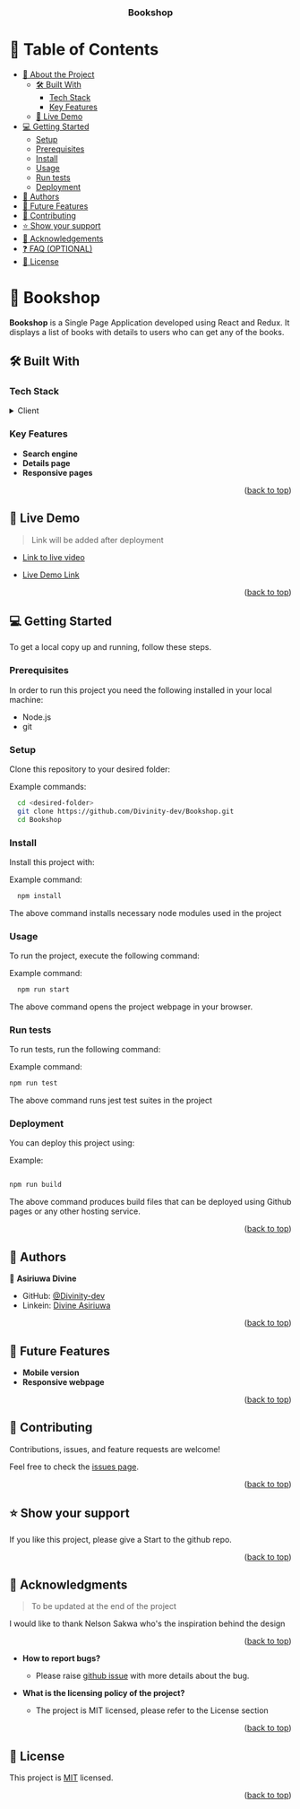 <a name="readme-top"></a>

<div align="center">
 
  <h3><b>Bookshop</b></h3>

</div>

<!-- TABLE OF CONTENTS -->

# 📗 Table of Contents

- [📖 About the Project](#about-project)
  - [🛠 Built With](#built-with)
    - [Tech Stack](#tech-stack)
    - [Key Features](#key-features)
  - [🚀 Live Demo](#live-demo)
- [💻 Getting Started](#getting-started)
  - [Setup](#setup)
  - [Prerequisites](#prerequisites)
  - [Install](#install)
  - [Usage](#usage)
  - [Run tests](#run-tests)
  - [Deployment](#triangular_flag_on_post-deployment)
- [👥 Authors](#authors)
- [🔭 Future Features](#future-features)
- [🤝 Contributing](#contributing)
- [⭐️ Show your support](#support)
- [🙏 Acknowledgements](#acknowledgements)
- [❓ FAQ (OPTIONAL)](#faq)
- [📝 License](#license)

<!-- PROJECT DESCRIPTION -->

# 📖 Bookshop <a name="about-project"></a>

**Bookshop** is a Single Page Application developed using React and Redux. It displays a list of books with details to users who can get any of the books.

## 🛠 Built With <a name="built-with"></a>

### Tech Stack <a name="tech-stack"></a>

<details>
  <summary>Client</summary>
  <ul>
    <li><a href="https://reactjs.org/">React.js</a></li>
  </ul>
</details>


<!-- Features -->

### Key Features <a name="key-features"></a>

- **Search engine**
- **Details page**
- **Responsive pages**


<p align="right">(<a href="#readme-top">back to top</a>)</p>

<!-- LIVE DEMO -->

## 🚀 Live Demo <a name="live-demo"></a>

> Link will be added after deployment
- [Link to live video](https://www.loom.com/share/2f34c2907ef64db3a577d49a3e0f84ee)

- [Live Demo Link](https://bookhubs.onrender.com)

<p align="right">(<a href="#readme-top">back to top</a>)</p>

<!-- GETTING STARTED -->

## 💻 Getting Started <a name="getting-started"></a>

To get a local copy up and running, follow these steps.

### Prerequisites

In order to run this project you need the following installed in your local machine:

<ul>
<li>Node.js</li>
<li>git</li>
</ul>

### Setup

Clone this repository to your desired folder:

Example commands:

```sh
  cd <desired-folder>
  git clone https://github.com/Divinity-dev/Bookshop.git
  cd Bookshop
```

### Install

Install this project with:

Example command:

```sh
  npm install
```

The above command installs necessary node modules used in the project

### Usage

To run the project, execute the following command:

Example command:

```sh
  npm run start
```

The above command opens the project webpage in your browser.

### Run tests

To run tests, run the following command:


Example command:

```sh
npm run test
```

The above command runs jest test suites in the project

### Deployment

You can deploy this project using:

Example:

```sh

npm run build

```

The above command produces build files that can be deployed using Github pages or any other hosting service.

<p align="right">(<a href="#readme-top">back to top</a>)</p>

<!-- AUTHORS -->

## 👥 Authors <a name="authors"></a>


👤 **Asiriuwa Divine**

- GitHub: [@Divinity-dev](https://github.com/Divinity-dev)
- Linkein: [Divine Asiriuwa](https://www.linkedin.com/in/divinity20/)

<p align="right">(<a href="#readme-top">back to top</a>)</p>

<!-- FUTURE FEATURES -->

## 🔭 Future Features <a name="future-features"></a>

- **Mobile version**
- **Responsive webpage**

<p align="right">(<a href="#readme-top">back to top</a>)</p>

<!-- CONTRIBUTING -->

## 🤝 Contributing <a name="contributing"></a>

Contributions, issues, and feature requests are welcome!

Feel free to check the [issues page](https://github.com/Divinity-dev/Bookshop/issues).

<p align="right">(<a href="#readme-top">back to top</a>)</p>

<!-- SUPPORT -->

## ⭐️ Show your support <a name="support"></a>

If you like this project, please give a Start to the github repo.

<p align="right">(<a href="#readme-top">back to top</a>)</p>

<!-- ACKNOWLEDGEMENTS -->

## 🙏 Acknowledgments <a name="acknowledgements"></a>

>To be updated at the end of the project

I would like to thank Nelson Sakwa who's the inspiration behind the design

<p align="right">(<a href="#readme-top">back to top</a>)</p>

<!-- FAQ (optional) -->




- **How to report bugs?**

  - Please raise [github issue](https://github.com/Divinity-dev/Bookshop/issues) with more details about the bug.

- **What is the licensing policy of the project?**

  - The project is MIT licensed, please refer to the License section

<p align="right">(<a href="#readme-top">back to top</a>)</p>

<!-- LICENSE -->

## 📝 License <a name="license"></a>

This project is [MIT](./LICENSE) licensed.

<p align="right">(<a href="#readme-top">back to top</a>)</p>
